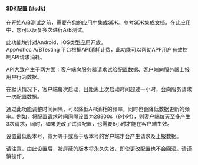 #### SDK配置 {#sdk}

在开始A/B测试之前，需要在您的应用中集成SDK。参考[SDK集成文档](http://doc.appadhoc.com/sdk/)。在此应用中，您可以反复多次进行A/B测试。

此功能块针对Android、iOS类型应用开放。  
AppAdhoc A/BTesting 平台根据API消耗计费，此功能可以帮助APP用户有效控制API请求消耗。

API大致产生于两方面：客户端向服务器请求试验配置数据、客户端向服务器上报用户行为数据。

在默认情况下，客户端每次启动，且距离上次启动时间超过一小时，会向服务请求一次配置数据。

通过此功能调整时间间隔，可以降低API消耗的频率，同时也会降低数据更新的频率。例如，将配置请求时间间隔设置为28800s（8小时），则客户端每天至多产生3次请求，同时，如果更改了试验配置，也需要8小时才能在客户端生效。

设置最低版本号，意为等于或高于版本号的客户端才会产生请求及上报数据。

请注意，由此设置后，被屏蔽的版本将永久失效，即使更改配置也不会回滚。请谨慎操作。

